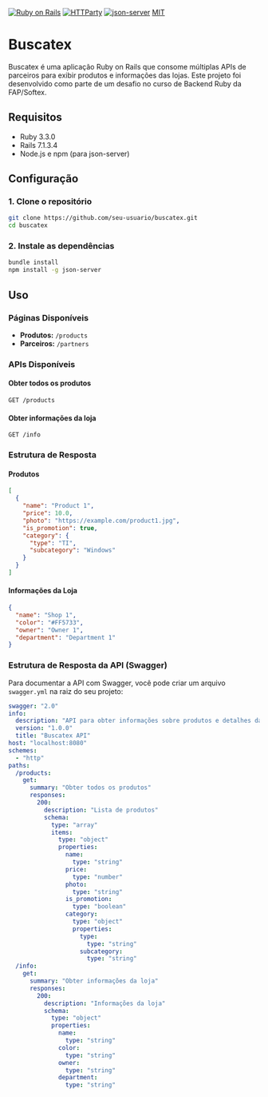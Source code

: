[![Ruby on Rails](https://img.shields.io/badge/Ruby_on_Rails-7.1.3.4-red.svg)](https://rubyonrails.org/)
[![HTTParty](https://img.shields.io/badge/HTTParty-0.18.1-blue.svg)](https://github.com/jnunemaker/httparty)
[![json-server](https://img.shields.io/badge/json--server-0.17.1-yellow.svg)](https://github.com/typicode/json-server)
[MIT](LICENSE)

# Buscatex

Buscatex é uma aplicação Ruby on Rails que consome múltiplas APIs de parceiros para exibir produtos e informações das lojas. Este projeto foi desenvolvido como parte de um desafio no curso de Backend Ruby da FAP/Softex.

## Requisitos

- Ruby 3.3.0
- Rails 7.1.3.4
- Node.js e npm (para json-server)

## Configuração

### 1. Clone o repositório

```sh
git clone https://github.com/seu-usuario/buscatex.git
cd buscatex
```

### 2. Instale as dependências

```sh
bundle install
npm install -g json-server
```

## Uso

### Páginas Disponíveis

- **Produtos:** `/products`
- **Parceiros:** `/partners`

### APIs Disponíveis

#### Obter todos os produtos

```
GET /products
```

#### Obter informações da loja

```
GET /info
```

### Estrutura de Resposta

#### Produtos

```json
[
  {
    "name": "Product 1",
    "price": 10.0,
    "photo": "https://example.com/product1.jpg",
    "is_promotion": true,
    "category": {
      "type": "TI",
      "subcategory": "Windows"
    }
  }
]
```

#### Informações da Loja

```json
{
  "name": "Shop 1",
  "color": "#FF5733",
  "owner": "Owner 1",
  "department": "Department 1"
}
```

### Estrutura de Resposta da API (Swagger)

Para documentar a API com Swagger, você pode criar um arquivo `swagger.yml` na raiz do seu projeto:

```yaml
swagger: "2.0"
info:
  description: "API para obter informações sobre produtos e detalhes da loja."
  version: "1.0.0"
  title: "Buscatex API"
host: "localhost:8080"
schemes:
  - "http"
paths:
  /products:
    get:
      summary: "Obter todos os produtos"
      responses:
        200:
          description: "Lista de produtos"
          schema:
            type: "array"
            items:
              type: "object"
              properties:
                name:
                  type: "string"
                price:
                  type: "number"
                photo:
                  type: "string"
                is_promotion:
                  type: "boolean"
                category:
                  type: "object"
                  properties:
                    type:
                      type: "string"
                    subcategory:
                      type: "string"
  /info:
    get:
      summary: "Obter informações da loja"
      responses:
        200:
          description: "Informações da loja"
          schema:
            type: "object"
            properties:
              name:
                type: "string"
              color:
                type: "string"
              owner:
                type: "string"
              department:
                type: "string"
```
